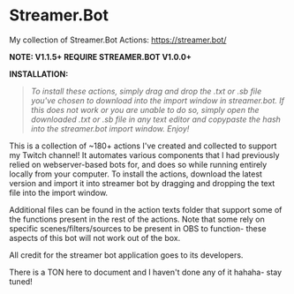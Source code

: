# Streamer.Bot
My collection of Streamer.Bot Actions: https://streamer.bot/

**NOTE: V1.1.5+ REQUIRE STREAMER.BOT V1.0.0+**

**INSTALLATION:**

>*To install these actions, simply drag and drop the .txt or .sb file you've chosen to download into the import window in streamer.bot. If this does not work or you are unable to do so, simply open the downloaded .txt or .sb file in any text editor and copypaste the hash into the streamer.bot import window. Enjoy!*

This is a collection of ~180+ actions I've created and collected to support my Twitch channel! It automates various components that I had previously relied on webserver-based bots for, and does so while running entirely locally from your computer. To install the actions, download the latest version and import it into streamer bot by dragging and dropping the text file into the import window. 

Additional files can be found in the action texts folder that support some of the functions present in the rest of the actions. Note that some rely on specific scenes/filters/sources to be present in OBS to function- these aspects of this bot will not work out of the box.

All credit for the streamer bot application goes to its developers.

There is a TON here to document and I haven't done any of it hahaha- stay tuned!
